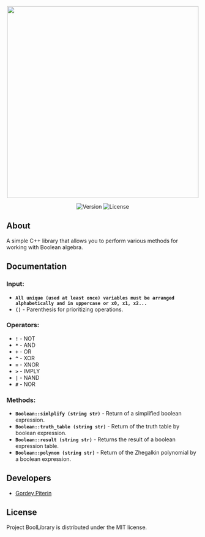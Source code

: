<p align="center">
      <img src="https://drive.google.com/uc?export=download&confirm=no_antivirus&id=1SfyN1lorIzgTlXpDrQ_nP0ssHD3r8TEd" width="500">
</p>

<p align="center">
   <img src="https://img.shields.io/badge/Version-v1.0-blue" alt="Version">
   <img src="https://img.shields.io/badge/License-MIT-success" alt="License">
</p>

## About

A simple C++ library that allows you to perform various methods for working with Boolean algebra.

## Documentation

### Input:

- **`All unique (used at least once) variables must be arranged alphabetically and in uppercase or x0, x1, x2...`**
- **`()`** - Parenthesis for prioritizing operations.

### Operators:

- **`!`** - NOT
- **`*`** - AND
- **`+`** - OR 
- **`^`** - XOR
- **`=`** - XNOR
- **`>`** - IMPLY
- **`|`** - NAND
- **`#`** - NOR

### Methods:

- **`Boolean::simlplify (string str)`** - Return of a simplified boolean expression.
- **`Boolean::truth_table (string str)`** - Return of the truth table by boolean expression.
- **`Boolean::result (string str)`** - Returns the result of a boolean expression table.
- **`Boolean::polynom (string str)`** - Return of the Zhegalkin polynomial by a boolean expression.

## Developers

- [Gordey Piterin](https://github.com/bogoizbranniy)

## License

Project BoolLibrary is distributed under the MIT license.
